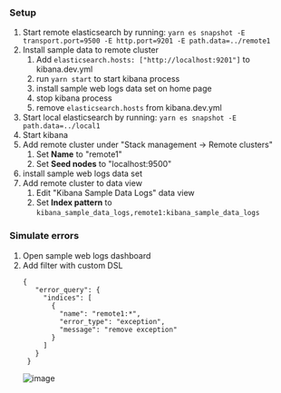 ### Setup
1. Start remote elasticsearch by running: `yarn es snapshot -E transport.port=9500 -E http.port=9201 -E path.data=../remote1`
2. Install sample data to remote cluster
    1. Add `elasticsearch.hosts: ["http://localhost:9201"]` to kibana.dev.yml
    2. run `yarn start` to start kibana process
    3. install sample web logs data set on home page
    4. stop kibana process
    5. remove `elasticsearch.hosts` from kibana.dev.yml
3. Start local elasticsearch by running: `yarn es snapshot -E path.data=../local1`
4. Start kibana
5. Add remote cluster under "Stack management -> Remote clusters"
    1. Set **Name** to "remote1"
    2. Set **Seed nodes** to "localhost:9500" 
5. install sample web logs data set
6. Add remote cluster to data view
    1. Edit "Kibana Sample Data Logs" data view
    2. Set **Index pattern** to `kibana_sample_data_logs,remote1:kibana_sample_data_logs`

### Simulate errors
1. Open sample web logs dashboard
2. Add filter with custom DSL
   ```
   {
      "error_query": {
        "indices": [
          {
            "name": "remote1:*",
            "error_type": "exception",
            "message": "remove exception"
          }
        ]
      }
    }
   ```
   ![image](https://github.com/nreese/notes/assets/373691/ee7921ba-8c0d-42e2-b540-354feddb413e)

